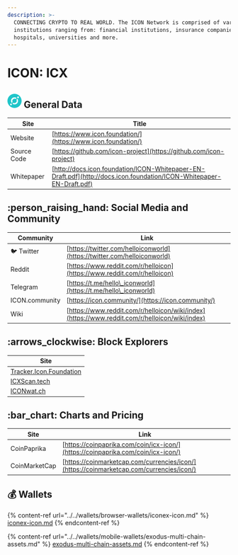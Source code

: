 ```yaml
---
description: >-
  CONNECTING CRYPTO TO REAL WORLD. The ICON Network is comprised of various
  institutions ranging from: financial institutions, insurance companies,
  hospitals, universities and more.
---
```


# ICON: ICX

## <img src="../../.gitbook/assets/icx.png" alt="" data-size="original"> General Data

| Site        | Title                                                                                                                |
| ----------- | -------------------------------------------------------------------------------------------------------------------- |
| Website     | [https://www.icon.foundation/](https://www.icon.foundation/)                                                         |
| Source Code | [https://github.com/icon-project](https://github.com/icon-project)                                                   |
| Whitepaper  | [http://docs.icon.foundation/ICON-Whitepaper-EN-Draft.pdf](http://docs.icon.foundation/ICON-Whitepaper-EN-Draft.pdf) |

## :person\_raising\_hand: Social Media and Community

| Community      | Link                                                                                           |
| -------------- | ---------------------------------------------------------------------------------------------- |
| :bird: Twitter | [https://twitter.com/helloiconworld](https://twitter.com/helloiconworld)                       |
| Reddit         | [https://www.reddit.com/r/helloicon](https://www.reddit.com/r/helloicon)                       |
| Telegram       | [https://t.me/hello\_iconworld](https://t.me/hello\_iconworld)                                 |
| ICON.community | [https://icon.community/](https://icon.community/)                                             |
| Wiki           | [https://www.reddit.com/r/helloicon/wiki/index](https://www.reddit.com/r/helloicon/wiki/index) |

## :arrows\_clockwise: Block Explorers

| Site                                                        |
| ----------------------------------------------------------- |
| [Tracker.Icon.Foundation](https://tracker.icon.foundation/) |
| [ICXScan.tech](https://www.icxscan.tech/)                   |
| [ICONwat.ch](https://iconwat.ch/)                           |

## :bar\_chart: Charts and Pricing

| Site          | Link                                                                                     |
| ------------- | ---------------------------------------------------------------------------------------- |
| CoinPaprika   | [https://coinpaprika.com/coin/icx-icon/](https://coinpaprika.com/coin/icx-icon/)         |
| CoinMarketCap | [https://coinmarketcap.com/currencies/icon/](https://coinmarketcap.com/currencies/icon/) |

## :moneybag: Wallets

{% content-ref url="../../wallets/browser-wallets/iconex-icon.md" %}
[iconex-icon.md](../../wallets/browser-wallets/iconex-icon.md)
{% endcontent-ref %}

{% content-ref url="../../wallets/mobile-wallets/exodus-multi-chain-assets.md" %}
[exodus-multi-chain-assets.md](../../wallets/mobile-wallets/exodus-multi-chain-assets.md)
{% endcontent-ref %}
